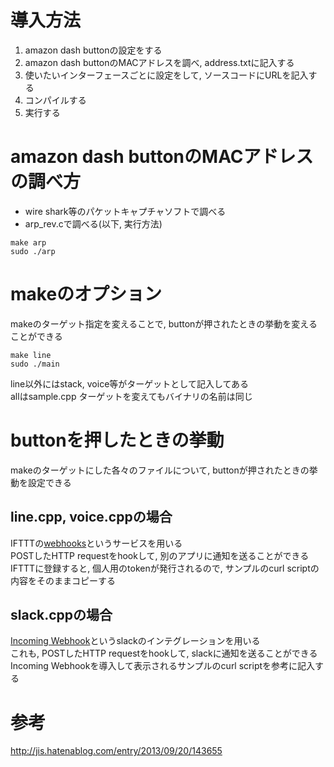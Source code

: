 # 導入方法
1. amazon dash buttonの設定をする
1. amazon dash buttonのMACアドレスを調べ, address.txtに記入する
1. 使いたいインターフェースごとに設定をして, ソースコードにURLを記入する
1. コンパイルする
1. 実行する
# amazon dash buttonのMACアドレスの調べ方
- wire shark等のパケットキャプチャソフトで調べる
- arp_rev.cで調べる(以下, 実行方法)

```:shell
make arp
sudo ./arp
```
# makeのオプション
makeのターゲット指定を変えることで, buttonが押されたときの挙動を変えることができる

```:shell
make line
sudo ./main
```

line以外にはstack, voice等がターゲットとして記入してある  
allはsample.cpp
ターゲットを変えてもバイナリの名前は同じ  

# buttonを押したときの挙動
makeのターゲットにした各々のファイルについて, buttonが押されたときの挙動を設定できる  
## line.cpp, voice.cppの場合
IFTTTの[webhooks](https://ifttt.com/maker_webhooks)というサービスを用いる  
POSTしたHTTP requestをhookして, 別のアプリに通知を送ることができる  
IFTTTに登録すると, 個人用のtokenが発行されるので, サンプルのcurl scriptの内容をそのままコピーする  

## slack.cppの場合
[Incoming Webhook](https://api.slack.com/incoming-webhooks)というslackのインテグレーションを用いる  
これも, POSTしたHTTP requestをhookして, slackに通知を送ることができる  
Incoming Webhookを導入して表示されるサンプルのcurl scriptを参考に記入する  

# 参考
http://jis.hatenablog.com/entry/2013/09/20/143655